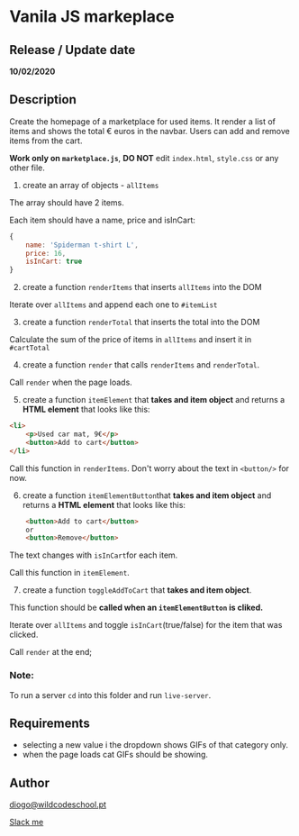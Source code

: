 # Vanila JS markeplace

## Release / Update date
**10/02/2020**

## Description
Create the homepage of a marketplace for used items. It render a list of items and shows the total € euros in the navbar. Users can add and remove items from the cart.

**Work only on `marketplace.js`**, **DO NOT** edit `index.html`, `style.css` or any other file. 

1. create an array of objects - `allItems`

The array should have 2 items.

Each item should have a name, price and isInCart:
```javascript
{
    name: 'Spiderman t-shirt L',
    price: 16,
    isInCart: true
}
```

2. create a function `renderItems` that inserts `allItems` into the DOM

Iterate over `allItems` and append each one to `#itemList`

3. create a function `renderTotal` that inserts the total into the DOM

Calculate the sum of the price of items in `allItems` and insert it in `#cartTotal`

4. create a function `render` that calls `renderItems` and `renderTotal`.

Call `render` when the page loads.

5. create a function `itemElement` that **takes and item object** and returns a **HTML element** that looks like this:
```html
<li>
    <p>Used car mat, 9€</p>
    <button>Add to cart</button>
</li>
```
Call this function in `renderItems`. Don't worry about the text in `<button/>` for now.

6. create a function `itemElementButton`that **takes and item object** and returns a **HTML element** that looks like this:
```html
    <button>Add to cart</button>
    or
    <button>Remove</button>
```
The text changes with `isInCart`for each item.

Call this function in `itemElement`.

7. create a function `toggleAddToCart` that **takes and item object**.

This function should be **called when an `itemElementButton` is cliked.**

Iterate over `allItems` and toggle `isInCart`(true/false) for the item that was clicked.

Call `render` at the end;

### Note:
To run a server `cd` into this folder and run `live-server`.

## Requirements
- selecting a new value i the dropdown shows GIFs of that category only.
- when the page loads cat GIFs should be showing.

## Author
diogo@wildcodeschool.pt

[Slack me](https://app.slack.com/client/T6SG2QGG2/GHP34QVV3/user_profile/UHCFSA63T)